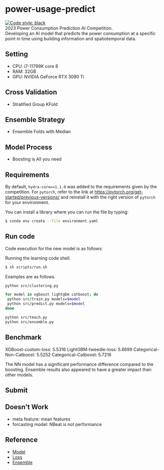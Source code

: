 # power-usage-predict
[![Code style: black](https://img.shields.io/badge/code%20style-black-000000.svg)](https://github.com/psf/black)  
2023 Power Consumption Prediction AI Competition.  
Developing an AI model that predicts the power consumption at a specific point in time using building information and spatiotemporal data.

## Setting
- CPU: i7-11799K core 8
- RAM: 32GB
- GPU: NVIDIA GeForce RTX 3090 Ti

## Cross Validation
+ Stratified Group KFold

## Ensemble Strategy
+ Ensemble Folds with Median

## Model Process
+ Boosting is All you need


## Requirements

By default, `hydra-core==1.1.0` was added to the requirements given by the competition.
For `pytorch`, refer to the link at https://pytorch.org/get-started/previous-versions/ and reinstall it with the right version of `pytorch` for your environment.

You can install a library where you can run the file by typing:

```sh
$ conda env create --file environment.yaml
```

## Run code

Code execution for the new model is as follows:

Running the learning code shell.

   ```sh
   $ sh scripts/run.sh
   ```

   Examples are as follows.

   ```sh
   python src/clustering.py

   for model in xgboost lightgbm catboost; do
    python src/train.py models=$model
    python src/predict.py models=$model
   done

   python src/teach.py
   python src/ensemble.py
   ```

## Benchmark
XGBoost-custom-loss: 5.5316
LightGBM-tweedie-loss: 5.8699
Categorical-Non-Catboost: 5.5252
Categorical-Catboost: 5.7216

The NN model has a significant performance difference compared to the boosting. Ensemble results also appeared to have a greater impact than other models.

## Submit

## Doesn't Work
+ meta feature: mean features
+ forcasting model: NBeat is not performance


## Reference

- [Model](https://www.sciencedirect.com/science/article/pii/S0169207021001874)
- [Loss](https://www.sciencedirect.com/science/article/pii/S0169207021001679)
- [Ensemble](https://www.kaggle.com/competitions/ventilator-pressure-prediction/discussion/276138)
